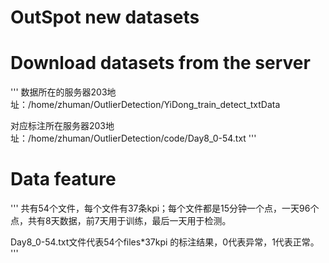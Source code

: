 # OutSpot new datasets

# Download datasets from the server
'''
数据所在的服务器203地址：/home/zhuman/OutlierDetection/YiDong_train_detect_txtData

对应标注所在服务器203地址：/home/zhuman/OutlierDetection/code/Day8_0-54.txt
'''

# Data feature

'''
共有54个文件，每个文件有37条kpi；每个文件都是15分钟一个点，一天96个点，共有8天数据，前7天用于训练，最后一天用于检测。

Day8_0-54.txt文件代表54个files*37kpi 的标注结果，0代表异常，1代表正常。
'''